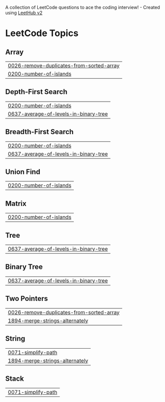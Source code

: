 A collection of LeetCode questions to ace the coding interview! - Created using [LeetHub v2](https://github.com/arunbhardwaj/LeetHub-2.0)
<!---LeetCode Topics Start-->
# LeetCode Topics
## Array
|  |
| ------- |
| [0026-remove-duplicates-from-sorted-array](https://github.com/giyeon-dev/LeetCode/tree/master/0026-remove-duplicates-from-sorted-array) |
| [0200-number-of-islands](https://github.com/giyeon-dev/LeetCode/tree/master/0200-number-of-islands) |
## Depth-First Search
|  |
| ------- |
| [0200-number-of-islands](https://github.com/giyeon-dev/LeetCode/tree/master/0200-number-of-islands) |
| [0637-average-of-levels-in-binary-tree](https://github.com/giyeon-dev/LeetCode/tree/master/0637-average-of-levels-in-binary-tree) |
## Breadth-First Search
|  |
| ------- |
| [0200-number-of-islands](https://github.com/giyeon-dev/LeetCode/tree/master/0200-number-of-islands) |
| [0637-average-of-levels-in-binary-tree](https://github.com/giyeon-dev/LeetCode/tree/master/0637-average-of-levels-in-binary-tree) |
## Union Find
|  |
| ------- |
| [0200-number-of-islands](https://github.com/giyeon-dev/LeetCode/tree/master/0200-number-of-islands) |
## Matrix
|  |
| ------- |
| [0200-number-of-islands](https://github.com/giyeon-dev/LeetCode/tree/master/0200-number-of-islands) |
## Tree
|  |
| ------- |
| [0637-average-of-levels-in-binary-tree](https://github.com/giyeon-dev/LeetCode/tree/master/0637-average-of-levels-in-binary-tree) |
## Binary Tree
|  |
| ------- |
| [0637-average-of-levels-in-binary-tree](https://github.com/giyeon-dev/LeetCode/tree/master/0637-average-of-levels-in-binary-tree) |
## Two Pointers
|  |
| ------- |
| [0026-remove-duplicates-from-sorted-array](https://github.com/giyeon-dev/LeetCode/tree/master/0026-remove-duplicates-from-sorted-array) |
| [1894-merge-strings-alternately](https://github.com/giyeon-dev/LeetCode/tree/master/1894-merge-strings-alternately) |
## String
|  |
| ------- |
| [0071-simplify-path](https://github.com/giyeon-dev/LeetCode/tree/master/0071-simplify-path) |
| [1894-merge-strings-alternately](https://github.com/giyeon-dev/LeetCode/tree/master/1894-merge-strings-alternately) |
## Stack
|  |
| ------- |
| [0071-simplify-path](https://github.com/giyeon-dev/LeetCode/tree/master/0071-simplify-path) |
<!---LeetCode Topics End-->